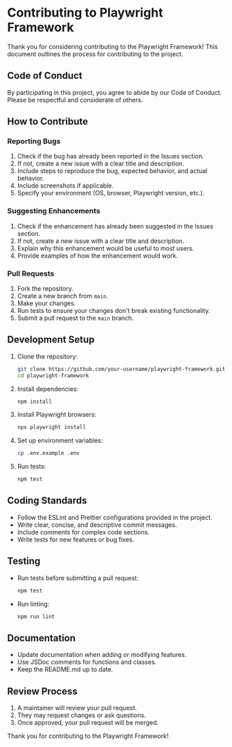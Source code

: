 <!-- Source: /Users/mzahirudeen/playwright-framework/docs/CONTRIBUTING.md -->

# Contributing to Playwright Framework

Thank you for considering contributing to the Playwright Framework! This document outlines the process for contributing to the project.

## Code of Conduct

By participating in this project, you agree to abide by our Code of Conduct. Please be respectful and considerate of others.

## How to Contribute

### Reporting Bugs

1. Check if the bug has already been reported in the Issues section.
2. If not, create a new issue with a clear title and description.
3. Include steps to reproduce the bug, expected behavior, and actual behavior.
4. Include screenshots if applicable.
5. Specify your environment (OS, browser, Playwright version, etc.).

### Suggesting Enhancements

1. Check if the enhancement has already been suggested in the Issues section.
2. If not, create a new issue with a clear title and description.
3. Explain why this enhancement would be useful to most users.
4. Provide examples of how the enhancement would work.

### Pull Requests

1. Fork the repository.
2. Create a new branch from `main`.
3. Make your changes.
4. Run tests to ensure your changes don't break existing functionality.
5. Submit a pull request to the `main` branch.

## Development Setup

1. Clone the repository:
   ```bash
   git clone https://github.com/your-username/playwright-framework.git
   cd playwright-framework
   ```

2. Install dependencies:
   ```bash
   npm install
   ```

3. Install Playwright browsers:
   ```bash
   npx playwright install
   ```

4. Set up environment variables:
   ```bash
   cp .env.example .env
   ```

5. Run tests:
   ```bash
   npm test
   ```

## Coding Standards

- Follow the ESLint and Prettier configurations provided in the project.
- Write clear, concise, and descriptive commit messages.
- Include comments for complex code sections.
- Write tests for new features or bug fixes.

## Testing

- Run tests before submitting a pull request:
  ```bash
  npm test
  ```

- Run linting:
  ```bash
  npm run lint
  ```

## Documentation

- Update documentation when adding or modifying features.
- Use JSDoc comments for functions and classes.
- Keep the README.md up to date.

## Review Process

1. A maintainer will review your pull request.
2. They may request changes or ask questions.
3. Once approved, your pull request will be merged.

Thank you for contributing to the Playwright Framework!